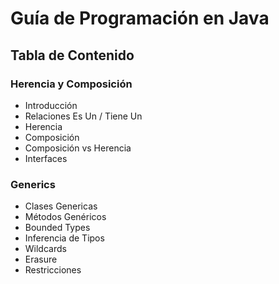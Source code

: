 # Guía de Programación en Java

## Tabla de Contenido

### Herencia y Composición
* Introducción
* Relaciones Es Un / Tiene Un
* Herencia
* Composición
* Composición vs Herencia
* Interfaces

### Generics
* Clases Genericas
* Métodos Genéricos
* Bounded Types
* Inferencia de Tipos
* Wildcards
* Erasure
* Restricciones

